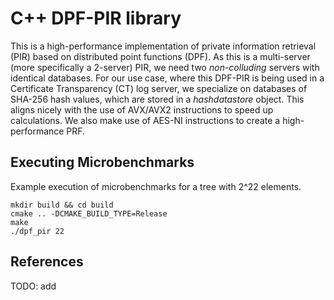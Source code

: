 # C++ DPF-PIR library

This is a high-performance implementation of private information retrieval (PIR) 
based on distributed point functions (DPF). As this is a multi-server 
(more specifically a 2-server) PIR, we need two *non-colluding* servers 
with identical databases. For our use case, where this DPF-PIR is being used in a
Certificate Transparency (CT) log server, we specialize on databases of SHA-256 hash
values, which are stored in a *hashdatastore* object. This aligns nicely with the use
of AVX/AVX2 instructions to speed up calculations. We also make use of AES-NI instructions
to create a high-performance PRF.


## Executing Microbenchmarks
Example execution of microbenchmarks for a tree with 2^22 elements.

```
mkdir build && cd build
cmake .. -DCMAKE_BUILD_TYPE=Release
make
./dpf_pir 22
```

## References

TODO: add
